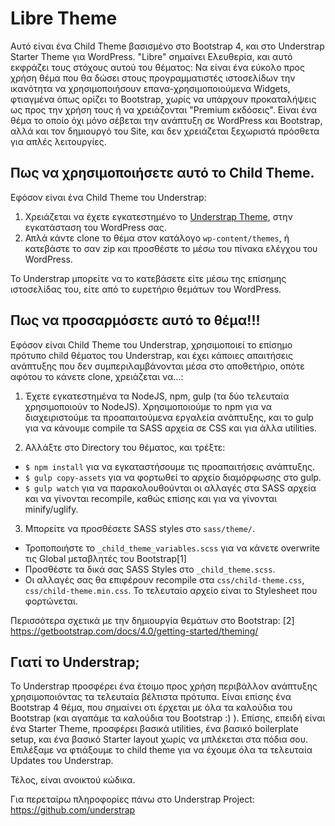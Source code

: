 # Libre Theme

Αυτό είναι ένα Child Theme βασισμένο στο Bootstrap 4, και στο Understrap Starter Theme για WordPress. "Libre" σημαίνει Ελευθερία, και αυτό εκφράζει τους στόχους αυτού του θέματος: Να είναι ένα εύκολο προς χρήση θέμα που θα δώσει στους προγραμματιστές ιστοσελίδων την ικανότητα να χρησιμοποιήσουν επανα-χρησιμοποιούμενα Widgets, φτιαγμένα όπως ορίζει το Bootstrap, χωρίς να υπάρχουν προκαταλήψεις ως προς την χρήση τους ή να χρειάζονται "Premium εκδόσεις". Είναι ένα θέμα το οποίο όχι μόνο σέβεται την ανάπτυξη σε WordPress και Bootstrap, αλλά και τον δημιουργό του Site, και δεν χρειάζεται ξεχωριστά πρόσθετα για απλές λειτουργίες.

## Πως να χρησιμοποιήσετε αυτό το Child Theme.
Εφόσον είναι ένα Child Theme του Understrap:
1) Χρειάζεται να έχετε εγκατεστημένο το [Understrap Theme](https://understrap.com), στην εγκατάσταση του WordPress σας.
2) Απλά κάντε clone το θέμα στον κατάλογο `wp-content/themes`, ή κατεβάστε το σαν zip και προσθέστε το μέσω του πίνακα ελέγχου του WordPress.

Το Understrap μπορείτε να το κατεβάσετε είτε μέσω της επίσημης ιστοσελίδας του, είτε από το ευρετήριο θεμάτων του WordPress.

## Πως να προσαρμόσετε αυτό το θέμα!!!
Εφόσον είναι Child Theme του Understrap, χρησιμοποιεί το επίσημο πρότυπο child θέματος του Understrap, και έχει κάποιες απαιτήσεις ανάπτυξης που δεν συμπεριλαμβάνονται μέσα στο αποθετήριο, οπότε αφότου το κάνετε clone, χρειάζεται να...:

1) Έχετε εγκατεστημένα τα NodeJS, npm, gulp (τα δύο τελευταία χρησιμοποιούν το NodeJS). Χρησιμοποιούμε το npm για να διαχειριστούμε τα προαπαιτούμενα εργαλεία ανάπτυξης, και το gulp για να κάνουμε compile τα SASS αρχεία σε CSS και για άλλα utilities.

2) Αλλάξτε στο Directory του θέματος, και τρέξτε:
- `$ npm install` για να εγκαταστήσουμε τις προαπαιτήσεις ανάπτυξης.
- `$ gulp copy-assets` για να φορτωθεί το αρχείο διαμόρφωσης στο gulp.
- `$ gulp watch` για να παρακολουθούνται οι αλλαγές στα SASS αρχεία και να γίνονται recompile, καθώς επίσης και για να γίνονται minify/uglify.

3) Μπορείτε να προσθέσετε SASS styles στο `sass/theme/`.
- Τροποποιήστε το `_child_theme_variables.scss` για να κάνετε overwrite τις Global μεταβλητές του Bootstrap[1]
- Προσθέστε τα δικά σας SASS Styles στο `_child_theme.scss`.
- Οι αλλαγές σας θα επιφέρουν recompile στα `css/child-theme.css`, `css/child-theme.min.css`. Το τελευταίο αρχείο είναι το Stylesheet που φορτώνεται.

Περισσότερα σχετικά με την δημιουργία θεμάτων στο Bootstrap:
[2] https://getbootstrap.com/docs/4.0/getting-started/theming/

## Γιατί το Understrap;
Το Understrap προσφέρει ένα έτοιμο προς χρήση περιβάλλον ανάπτυξης χρησιμοποιόντας τα τελευταία βέλτιστα πρότυπα. Είναι επίσης ένα Bootstrap 4 θέμα, που σημαίνει οτι έρχεται με όλα τα καλούδια του Bootstrap (και αγαπάμε τα καλούδια του Bootstrap :) ). Επίσης, επειδή είναι ένα Starter Theme, προσφέρει βασικά utilities, ένα βασικό boilerplate setup, και ένα βασικό Starter layout χωρίς να μπλέκεται στα πόδια σου. Επιλέξαμε να φτιάξουμε το child theme για να έχουμε όλα τα τελευταία Updates του Understrap.

Τέλος, είναι ανοικτού κώδικα.

Για περεταίρω πληροφορίες πάνω στο Understrap Project:
https://github.com/understrap

